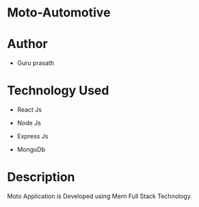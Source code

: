 # Moto-Automotive 

# Author 

* Guru prasath 

# Technology Used 

* React Js

* Node Js 

* Express Js 

* MongoDb 

# Description

Moto Application is Developed using Mern Full Stack Technology.
